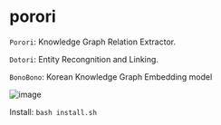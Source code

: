 # porori
`Porori`: Knowledge Graph Relation Extractor.

`Dotori`: Entity Recongnition and Linking.

`BonoBono`: Korean Knowledge Graph Embedding model


![image](https://github.com/Cathy-CHS/porori/assets/61447161/66cdc22b-ad12-45fb-870b-b19ebb5da5f8)


Install: `bash install.sh`